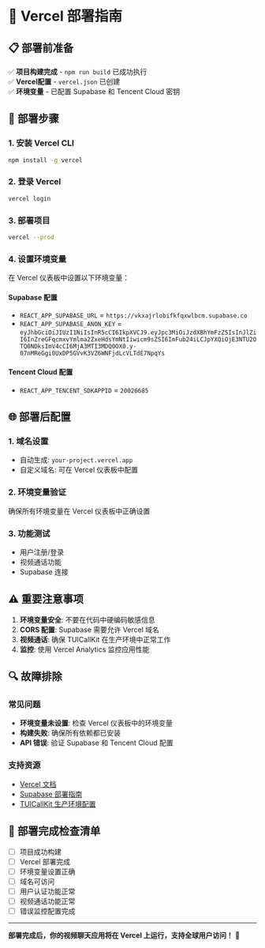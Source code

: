 # 🚀 Vercel 部署指南

## 📋 部署前准备

✅ **项目构建完成** - `npm run build` 已成功执行  
✅ **Vercel配置** - `vercel.json` 已创建  
✅ **环境变量** - 已配置 Supabase 和 Tencent Cloud 密钥  

## 🔧 部署步骤

### 1. 安装 Vercel CLI
```bash
npm install -g vercel
```

### 2. 登录 Vercel
```bash
vercel login
```

### 3. 部署项目
```bash
vercel --prod
```

### 4. 设置环境变量
在 Vercel 仪表板中设置以下环境变量：

#### Supabase 配置
- `REACT_APP_SUPABASE_URL` = `https://vkxajrlobifkfqxwlbcm.supabase.co`
- `REACT_APP_SUPABASE_ANON_KEY` = `eyJhbGciOiJIUzI1NiIsInR5cCI6IkpXVCJ9.eyJpc3MiOiJzdXBhYmFzZSIsInJlZiI6InZreGFqcmxvYmlma2ZxeHdsYmNtIiwicm9sZSI6ImFub24iLCJpYXQiOjE3NTU2OTQ0NDksImV4cCI6MjA3MTI3MDQ0OX0.y-07nMReGgi0UxDP5GVvK3VZ6WNFjdLcVLTdE7NpqYs`

#### Tencent Cloud 配置
- `REACT_APP_TENCENT_SDKAPPID` = `20026685`

## 🌐 部署后配置

### 1. 域名设置
- 自动生成: `your-project.vercel.app`
- 自定义域名: 可在 Vercel 仪表板中配置

### 2. 环境变量验证
确保所有环境变量在 Vercel 仪表板中正确设置

### 3. 功能测试
- 用户注册/登录
- 视频通话功能
- Supabase 连接

## ⚠️ 重要注意事项

1. **环境变量安全**: 不要在代码中硬编码敏感信息
2. **CORS 配置**: Supabase 需要允许 Vercel 域名
3. **视频通话**: 确保 TUICallKit 在生产环境中正常工作
4. **监控**: 使用 Vercel Analytics 监控应用性能

## 🔍 故障排除

### 常见问题
- **环境变量未设置**: 检查 Vercel 仪表板中的环境变量
- **构建失败**: 确保所有依赖都已安装
- **API 错误**: 验证 Supabase 和 Tencent Cloud 配置

### 支持资源
- [Vercel 文档](https://vercel.com/docs)
- [Supabase 部署指南](https://supabase.com/docs/guides/deployment)
- [TUICallKit 生产环境配置](https://www.tencentcloud.com/document/product/647/41940)

## 🎯 部署完成检查清单

- [ ] 项目成功构建
- [ ] Vercel 部署完成
- [ ] 环境变量设置正确
- [ ] 域名可访问
- [ ] 用户认证功能正常
- [ ] 视频通话功能正常
- [ ] 错误监控配置完成

---

**部署完成后，你的视频聊天应用将在 Vercel 上运行，支持全球用户访问！** 🎉
